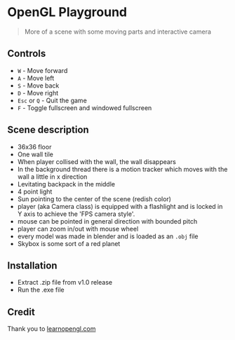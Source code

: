 # OpenGL Playground
 
 > More of a scene with some moving parts and interactive camera

## Controls
 
* `W` - Move forward
* `A` - Move left
* `S` - Move back
* `D` - Move right
* `Esc` or `Q` - Quit the game
* `F` - Toggle fullscreen and windowed fullscreen

## Scene description

* 36x36 floor
* One wall tile
* When player collised with the wall, the wall disappears
* In the background thread there is a motion tracker which moves with the wall a little in x direction
* Levitating backpack in the middle
* 4 point light
* Sun pointing to the center of the scene (redish color)
* player (aka Camera class) is equipped with a flashlight and is locked in Y axis to achieve the 'FPS camera style'.
* mouse can be pointed in general direction with bounded pitch
* player can zoom in/out with mouse wheel
* every model was made in blender and is loaded as an `.obj` file
* Skybox is some sort of a red planet

## Installation

* Extract .zip file from v1.0 release
* Run the .exe file

## Credit

Thank you to [learnopengl.com](https://learnopengl.com/)
